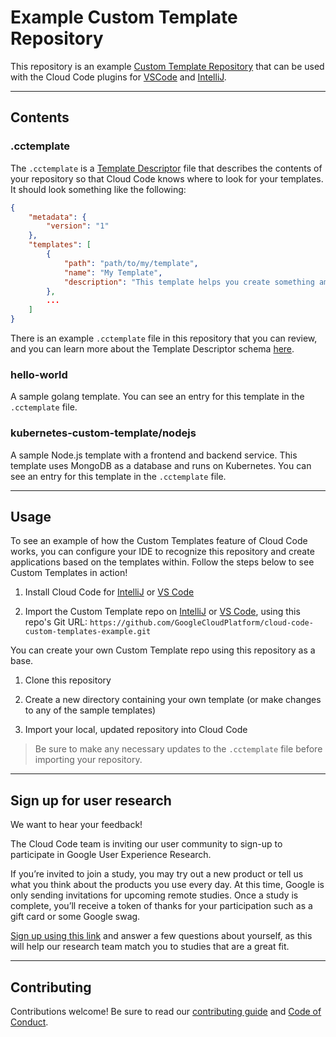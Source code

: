 # Example Custom Template Repository

This repository is an example [Custom Template Repository](https://cloud.google.com/code/docs/vscode/set-up-template-repo?utm_source=ext&utm_medium=partner&utm_campaign=CDR_kri_gcp_cloudcodereadmes_012521&utm_content=-) that can be used with the Cloud Code plugins for [VSCode](https://cloud.google.com/code/docs/vscode/quickstart?utm_source=ext&utm_medium=partner&utm_campaign=CDR_kri_gcp_cloudcodereadmes_012521&utm_content=-) and [IntelliJ](https://cloud.google.com/code/docs/intellij/quickstart?utm_source=ext&utm_medium=partner&utm_campaign=CDR_kri_gcp_cloudcodereadmes_012521&utm_content=-).

--- 
## Contents

### .cctemplate
The `.cctemplate` is a [Template Descriptor](https://cloud.google.com/code/docs/intellij/set-up-template-repo#template_descriptor_schema) file that describes the contents of your repository so that Cloud Code knows where to look for your templates. It should look something like the following:

```json
{
    "metadata": {
        "version": "1"
    },
    "templates": [
        {
            "path": "path/to/my/template",
            "name": "My Template",
            "description": "This template helps you create something amazing!"
        },
        ...
    ]
}
```

There is an example `.cctemplate` file in this repository that you can review, and you can learn more about the Template Descriptor schema [here](https://cloud.google.com/code/docs/vscode/set-up-template-repo#template_descriptor_schema).

### hello-world

A sample golang template. You can see an entry for this template in the `.cctemplate` file.

### kubernetes-custom-template/nodejs

A sample Node.js template with a frontend and backend service. This template uses MongoDB as a database and runs on Kubernetes. You can see an entry for this template in the `.cctemplate` file.

---

## Usage

To see an example of how the Custom Templates feature of Cloud Code works, you can configure your IDE to recognize this repository and create applications based on the templates within. Follow the steps below to see Custom Templates in action!

1. Install Cloud Code for [IntelliJ](https://cloud.google.com/code/docs/intellij/install?utm_source=ext&utm_medium=partner&utm_campaign=CDR_kri_gcp_cloudcodereadmes_012521&utm_content=-) or [VS Code](https://cloud.google.com/code/docs/vscode/install?utm_source=ext&utm_medium=partner&utm_campaign=CDR_kri_gcp_cloudcodereadmes_012521&utm_content=-)

2. Import the Custom Template repo on [IntelliJ](https://cloud.google.com/code/docs/intellij/create-app-from-custom-template?utm_source=ext&utm_medium=partner&utm_campaign=CDR_kri_gcp_cloudcodereadmes_012521&utm_content=-) or [VS Code](https://cloud.google.com/code/docs/vscode/create-app-from-custom-template?utm_source=ext&utm_medium=partner&utm_campaign=CDR_kri_gcp_cloudcodereadmes_012521&utm_content=-), using this repo's Git URL: `https://github.com/GoogleCloudPlatform/cloud-code-custom-templates-example.git`

You can create your own Custom Template repo using this repository as a base.

1. Clone this repository

2. Create a new directory containing your own template (or make changes to any of the sample templates)

3. Import your local, updated repository into Cloud Code

> Be sure to make any necessary updates to the `.cctemplate` file before importing your repository.


--- 

## Sign up for user research

We want to hear your feedback!

The Cloud Code team is inviting our user community to sign-up to participate in Google User Experience Research. 

If you’re invited to join a study, you may try out a new product or tell us what you think about the products you use every day. At this time, Google is only sending invitations for upcoming remote studies. Once a study is complete, you’ll receive a token of thanks for your participation such as a gift card or some Google swag. 

[Sign up using this link](https://google.qualtrics.com/jfe/form/SV_4Me7SiMewdvVYhL?reserved=1&utm_source=In-product&Q_Language=en&utm_medium=own_prd&utm_campaign=Q1&productTag=clou&campaignDate=January2021&referral_code=UXbT481079) and answer a few questions about yourself, as this will help our research team match you to studies that are a great fit.

---
## Contributing

Contributions welcome! Be sure to read our [contributing guide](./docs/contributing.md) and [Code of Conduct](./docs/code-of-conduct.md).